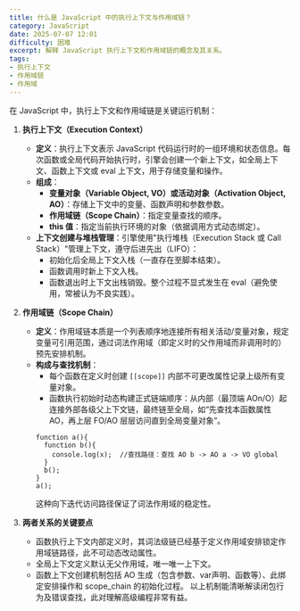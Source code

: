```yaml
---
title: 什么是 JavaScript 中的执行上下文与作用域链？
category: JavaScript
date: 2025-07-07 12:01
difficulty: 困难
excerpt: 解释 JavaScript 执行上下文和作用域链的概念及其关系。
tags:
- 执行上下文
- 作用域链
- 作用域
---
```

在 JavaScript 中，执行上下文和作用域链是关键运行机制：

1. **执行上下文（Execution Context）**
   - **定义**：执行上下文表示 JavaScript 代码运行时的一组环境和状态信息。每次函数或全局代码开始执行时，引擎会创建一个新上下文，如全局上下文、函数上下文或 eval 上下文，用于存储变量和操作。
   - **组成**：
     - **变量对象（Variable Object, VO）或活动对象（Activation Object, AO）**：存储上下文中的变量、函数声明和参数参数。
     - **作用域链（Scope Chain）**：指定变量查找的顺序。
     - **this 值**：指定当前执行环境的对象（依据调用方式动态绑定）。
   - **上下文创建与堆栈管理**：引擎使用"执行堆栈（Execution Stack 或 Call Stack）"管理上下文，遵守后进先出（LIFO）：
     - 初始化后全局上下文入栈（一直存在至脚本结束）。
     - 函数调用时新上下文入栈。
     - 函数退出时上下文出栈销毁。整个过程不显式发生在 eval（避免使用，常被认为不良实践）。

2. **作用域链（Scope Chain）**
   - **定义**：作用域链本质是一个列表顺序地连接所有相关活动/变量对象，规定变量可引用范围，通过词法作用域（即定义时的父作用域而非调用时的）预先安排机制。
   - **构成与查找机制**：
     - 每个函数在定义时创建 `[[scope]]` 内部不可更改属性记录上级所有变量对象。
     - 函数执行初始时动态构建正式链端顺序：从内部（最顶端 AOn/O）起连接外部各级父上下文链，最终链至全局，如“先查找本函数属性 AO，再上层 FO/AO 层层访问直到全局变量对象”。
     ```
     function a(){ 
       function b(){ 
         console.log(x);  //查找路径：查找 AO b -> AO a -> VO global 
       } 
       b(); 
     }
     a();
     ```
     这种向下迭代访问路径保证了词法作用域的稳定性。

3. **两者关系的关键要点**
   - 函数执行上下文内部定义时，其词法级链已经基于定义作用域安排锁定作用域链路径，此不可动态改动属性。
   - 全局上下文定义默认无父作用域，唯一唯一上下文。
   - 函数上下文创建机制包括 AO 生成（包含参数、var声明、函数等）、此绑定安排操作和 scope_chain 的初始化过程。
以上机制能清晰解读闭包行为及错误查找，此对理解高级编程非常有益。
